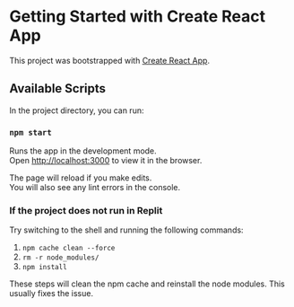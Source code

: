 # Getting Started with Create React App

This project was bootstrapped with [Create React App](https://github.com/facebook/create-react-app).

## Available Scripts

In the project directory, you can run:

### `npm start`

Runs the app in the development mode.\
Open [http://localhost:3000](http://localhost:3000) to view it in the browser.

The page will reload if you make edits.\
You will also see any lint errors in the console.

### If the project does not run in Replit

Try switching to the shell and running the following commands:
1. `npm cache clean --force`
2. `rm -r node_modules/`
3. `npm install`

These steps will clean the npm cache and reinstall the node modules. This usually fixes the issue.